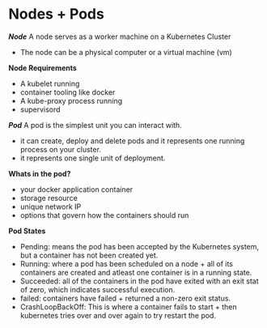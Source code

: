 # Nodes + Pods

***Node***
A node serves as a worker machine on a Kubernetes Cluster
- The node can be a physical computer or a virtual machine (vm)

******Node Requirements******
- A kubelet running
- container tooling like docker
- A kube-proxy process running 
- supervisord 

***Pod***
A pod is the simplest unit you can interact with.
- it can create, deploy and delete pods and it represents one running process on your cluster.
- it represents one single unit of deployment. 

******Whats in the pod?******
- your docker application container
- storage resource
- unique network IP
- options that govern how the containers should run 

******Pod States******
- Pending: means the pod has been accepted by the Kubernetes system, but a container has not been created yet.
- Running: where a pod has been scheduled on a node + all of its containers are created and atleast one container is in a running state.
- Succeeded: all of the containers in the pod have exited with an exit stat of zero, which indicates successful execution. 
- failed: containers have failed + returned a non-zero exit status.
- CrashLoopBackOff: This is where a container fails to start + then kubernetes tries over and over again to try restart the pod. 
